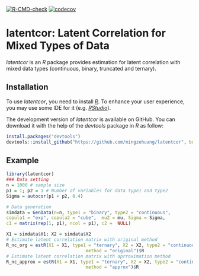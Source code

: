 <!-- badges: start -->
[![R-CMD-check](https://github.com/mingzehuang/latentcor/workflows/R-CMD-check/badge.svg)](https://github.com/mingzehuang/latentcor/actions)
[![codecov](https://codecov.io/gh/mingzehuang/latentcor/branch/master/graph/badge.svg)](https://codecov.io/gh/mingzehuang/latentcor)
<!-- badges: end -->


# latentcor: Latent Correlation for Mixed Types of Data


*latentcor* is an *R* package provides estimation for latent correlation with mixed data types (continuous, binary, truncated and ternary).

## Installation

To use *latentcor*, you need to install [*R*](https://cran.r-project.org/). To enhance your user experience, you may use some IDE for it (e.g. [*RStudio*](https://rstudio.com/)).

The development version of *latentcor* is available on GitHub. You can download it with the help of the *devtools* package in *R* as follow:


```r
install.packages("devtools")
devtools::install_github("https://github.com/mingzehuang/latentcor", build_vignettes = TRUE)
```
## Example

```r
library(latentcor)
### Data setting
n = 1000 # sample size
p1 = 1; p2 = 1 # Number of variables for data type1 and type2
Sigma = autocor(p1 + p2, 0.4)

# Data generation
simdata = GenData(n=n, type1 = "binary", type2 = "continuous",
copula1 = "exp", copula2 = "cube",  muZ = mu, Sigma = Sigma,
c1 = matrix(rep(1, p1), ncol = p1), c2 =  NULL)
```

```r
X1 = simdata$X1; X2 = simdata$X2
# Estimate latent correlation matrix with original method
R_nc_org = estR(X1 = X1, type1 = "ternary", X2 = X2, type2 = "continuous",
                              method = "original")$R
# Estimate latent correlation matrix with aprroximation method
R_nc_approx = estR(X1 = X1, type1 = "ternary", X2 = X2, type2 = "continuous",
                              method = "approx")$R
```
